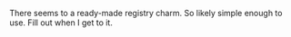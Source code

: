 
There seems to a ready-made registry charm. So likely simple enough to use. Fill out when I get to it.